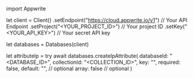 import Appwrite

let client = Client()
    .setEndpoint("https://cloud.appwrite.io/v1") // Your API Endpoint
    .setProject("&lt;YOUR_PROJECT_ID&gt;") // Your project ID
    .setKey("&lt;YOUR_API_KEY&gt;") // Your secret API key

let databases = Databases(client)

let attributeIp = try await databases.createIpAttribute(
    databaseId: "<DATABASE_ID>",
    collectionId: "<COLLECTION_ID>",
    key: "",
    required: false,
    default: "", // optional
    array: false // optional
)

